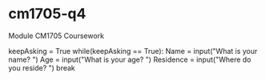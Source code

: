 # cm1705-q4
Module CM1705 Coursework


keepAsking = True
while(keepAsking == True):
    Name = input("What is your name? ")
    Age = input("What is your age? ")
    Residence = input("Where do you reside? ")
    break
